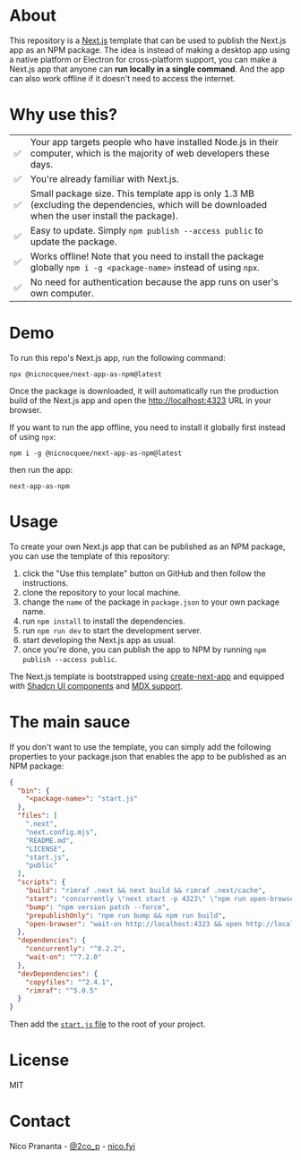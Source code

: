 # About

This repository is a [Next.js](https://nextjs.org) template that can be used to publish the Next.js app as an NPM package. The idea is instead of making a desktop app using a native platform or Electron for cross-platform support, you can make a Next.js app that anyone can **run locally in a single command**. And the app can also work offline if it doesn't need to access the internet.

# Why use this?

|     |                                                                                                                                                |
| --- | ---------------------------------------------------------------------------------------------------------------------------------------------- |
| ✅  | Your app targets people who have installed Node.js in their computer, which is the majority of web developers these days.                      |
| ✅  | You're already familiar with Next.js.                                                                                                          |
| ✅  | Small package size. This template app is only 1.3 MB (excluding the dependencies, which will be downloaded when the user install the package). |
| ✅  | Easy to update. Simply `npm publish --access public` to update the package.                                                                    |
| ✅  | Works offline! Note that you need to install the package globally `npm i -g <package-name>` instead of using `npx`.                            |
| ✅  | No need for authentication because the app runs on user's own computer.                                                                        |

# Demo

To run this repo's Next.js app, run the following command:

```
npx @nicnocquee/next-app-as-npm@latest
```

Once the package is downloaded, it will automatically run the production build of the Next.js app and open the [http://localhost:4323](http://localhost:4323) URL in your browser.

If you want to run the app offline, you need to install it globally first instead of using `npx`:

```
npm i -g @nicnocquee/next-app-as-npm@latest
```

then run the app:

```
next-app-as-npm
```

# Usage

To create your own Next.js app that can be published as an NPM package, you can use the template of this repository:

1. click the "Use this template" button on GitHub and then follow the instructions.
2. clone the repository to your local machine.
3. change the `name` of the package in `package.json` to your own package name.
4. run `npm install` to install the dependencies.
5. run `npm run dev` to start the development server.
6. start developing the Next.js app as usual.
7. once you're done, you can publish the app to NPM by running `npm publish --access public`.

The Next.js template is bootstrapped using [create-next-app](https://nextjs.org/docs/pages/api-reference/create-next-app) and equipped with [Shadcn UI components](https://ui.shadcn.com) and [MDX support](https://nextjs.org/docs/pages/building-your-application/configuring/mdx).

# The main sauce

If you don't want to use the template, you can simply add the following properties to your package.json that enables the app to be published as an NPM package:

```json
{
  "bin": {
    "<package-name>": "start.js"
  },
  "files": [
    ".next",
    "next.config.mjs",
    "README.md",
    "LICENSE",
    "start.js",
    "public"
  ],
  "scripts": {
    "build": "rimraf .next && next build && rimraf .next/cache",
    "start": "concurrently \"next start -p 4323\" \"npm run open-browser\"",
    "bump": "npm version patch --force",
    "prepublishOnly": "npm run bump && npm run build",
    "open-browser": "wait-on http://localhost:4323 && open http://localhost:4323"
  },
  "dependencies": {
    "concurrently": "^8.2.2",
    "wait-on": "^7.2.0"
  },
  "devDependencies": {
    "copyfiles": "^2.4.1",
    "rimraf": "^5.0.5"
  }
}
```

Then add the [`start.js` file](https://github.com/nicnocquee/next-app-as-npm/blob/main/start.js) to the root of your project.

# License

MIT

# Contact

Nico Prananta - [@2co_p](https://twitter.com/2co_p) - [nico.fyi](https://nico.fyi)

